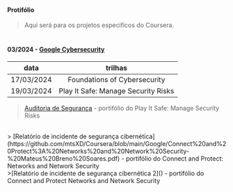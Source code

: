 #### Protifólio
>
>Aqui será para os projetos especificos do Coursera.
>
#
#### 03/2024 - [Google Cybersecurity](https://github.com/MateusBSS/Portfolio/tree/main/Google)

  data   | trilhas
:-------: | :------:
17/03/2024 | Foundations of Cybersecurity
19/03/2024 | Play It Safe: Manage Security Risks
    
> [Auditoria de Segurança](https://github.com/MateusBSS/Portfolio/blob/main/Google/Modulo2%20-%20Mateus%20Breno%20Soares.pdf) - portifólio do Play It Safe: Manage Security Risks
<br>
> [Relatório de incidente de 
segurança cibernética](https://github.com/mtsXD/Coursera/blob/main/Google/Connect%20and%20Protect%3A%20Networks%20and%20Network%20Security-%20Mateus%20Breno%20Soares.pdf) - portifólio do Connect and Protect: Networks and Network Security
<br>
>[Relatório de incidente de segurança cibernética 2]() - portifólio do Connect and Protect Networks and Network Security
